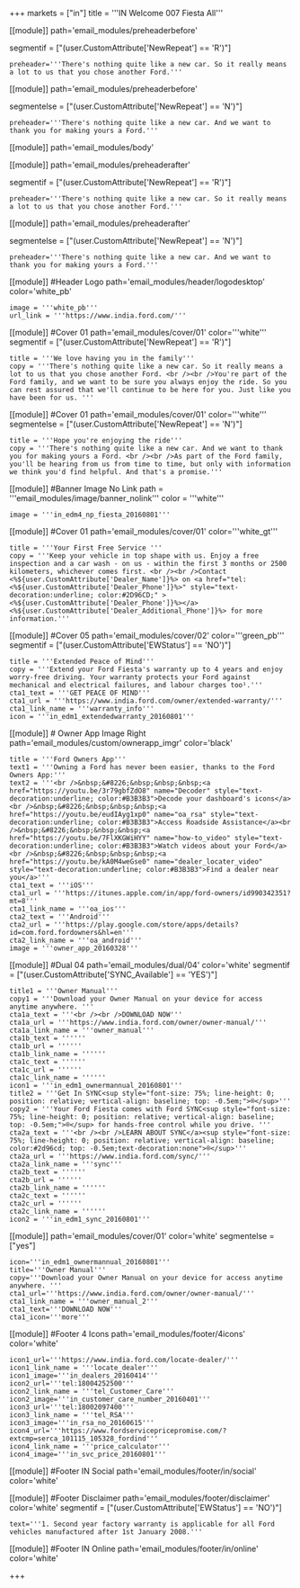+++
markets = ["in"]
title = '''IN Welcome 007 Fiesta All'''


[[module]]
path='email_modules/preheaderbefore'

segmentif = ["(user.CustomAttribute['NewRepeat'] == 'R')"]

	preheader='''There's nothing quite like a new car. So it really means a lot to us that you chose another Ford.'''

[[module]]
path='email_modules/preheaderbefore'

segmentelse = ["(user.CustomAttribute['NewRepeat'] == 'N')"]

	preheader='''There's nothing quite like a new car. And we want to thank you for making yours a Ford.'''

[[module]]
path='email_modules/body'


[[module]]
path='email_modules/preheaderafter'

segmentif = ["(user.CustomAttribute['NewRepeat'] == 'R')"]

	preheader='''There's nothing quite like a new car. So it really means a lot to us that you chose another Ford.'''

[[module]]
path='email_modules/preheaderafter'

segmentelse = ["(user.CustomAttribute['NewRepeat'] == 'N')"]

	preheader='''There's nothing quite like a new car. And we want to thank you for making yours a Ford.'''

[[module]] #Header Logo
path='email_modules/header/logodesktop'
color='white_pb'

	image = '''white_pb'''
	url_link = '''https://www.india.ford.com/'''

[[module]] #Cover 01
path='email_modules/cover/01'
color='''white'''
segmentif = ["(user.CustomAttribute['NewRepeat'] == 'R')"]

	title = '''We love having you in the family'''
	copy = '''There's nothing quite like a new car. So it really means a lot to us that you chose another Ford. <br /><br />You're part of the Ford family, and we want to be sure you always enjoy the ride. So you can rest assured that we'll continue to be here for you. Just like you have been for us. '''

[[module]] #Cover 01
path='email_modules/cover/01'
color='''white'''
segmentelse = ["(user.CustomAttribute['NewRepeat'] == 'N')"]

	title = '''Hope you're enjoying the ride'''
	copy = '''There's nothing quite like a new car. And we want to thank you for making yours a Ford. <br /><br />As part of the Ford family, you'll be hearing from us from time to time, but only with information we think you'd find helpful. And that's a promise.'''

[[module]] #Banner Image No Link
path = '''email_modules/image/banner_nolink'''
color = '''white'''

	image = '''in_edm4_np_fiesta_20160801'''

[[module]] #Cover 01
path='email_modules/cover/01'
color='''white_gt'''

	title = '''Your First Free Service '''
	copy = '''Keep your vehicle in top shape with us. Enjoy a free inspection and a car wash - on us - within the first 3 months or 2500 kilometers, whichever comes first. <br /><br />Contact <%${user.CustomAttribute['Dealer_Name']}%> on <a href="tel:<%${user.CustomAttribute['Dealer_Phone']}%>" style="text-decoration:underline; color:#2D96CD;" ><%${user.CustomAttribute['Dealer_Phone']}%></a> <%${user.CustomAttribute['Dealer_Additional_Phone']}%> for more information.'''

[[module]] #Cover 05
path='email_modules/cover/02'
color='''green_pb'''
segmentif = ["(user.CustomAttribute['EWStatus'] == 'NO')"]


	title = '''Extended Peace of Mind'''
	copy = '''Extend your Ford Fiesta's warranty up to 4 years and enjoy worry-free driving. Your warranty protects your Ford against mechanical and electrical failures, and labour charges too¹.'''
	cta1_text = '''GET PEACE OF MIND'''
	cta1_url = '''https://www.india.ford.com/owner/extended-warranty/'''
	cta1_link_name = '''warranty_info'''
	icon = '''in_edm1_extendedwarranty_20160801'''

[[module]] # Owner App Image Right
path='email_modules/custom/ownerapp_imgr'
color='black'

	title = '''Ford Owners App'''
	text1 = '''Owning a Ford has never been easier, thanks to the Ford Owners App:'''
	text2 = '''<br />&nbsp;&#8226;&nbsp;&nbsp;&nbsp;<a href="https://youtu.be/3r79gbfZdO8" name="Decoder" style="text-decoration:underline; color:#B3B3B3">Decode your dashboard's icons</a><br />&nbsp;&#8226;&nbsp;&nbsp;&nbsp;<a href="https://youtu.be/eudIAyg1xp0" name="oa_rsa" style="text-decoration:underline; color:#B3B3B3">Access Roadside Assistance</a><br />&nbsp;&#8226;&nbsp;&nbsp;&nbsp;<a href="https://youtu.be/7FlXKGWiHYY" name="how-to_video" style="text-decoration:underline; color:#B3B3B3">Watch videos about your Ford</a><br />&nbsp;&#8226;&nbsp;&nbsp;&nbsp;<a href="https://youtu.be/kA0M4weGse0" name="dealer_locater_video" style="text-decoration:underline; color:#B3B3B3">Find a dealer near you</a>'''
	cta1_text = '''iOS'''
	cta1_url = '''https://itunes.apple.com/in/app/ford-owners/id990342351?mt=8'''
	cta1_link_name = '''oa_ios'''
	cta2_text = '''Android'''
	cta2_url = '''https://play.google.com/store/apps/details?id=com.ford.fordowners&hl=en'''
	cta2_link_name = '''oa_android'''
	image = '''owner_app_20160328'''

[[module]] #Dual 04
path='email_modules/dual/04'
color='white'
segmentif = ["(user.CustomAttribute['SYNC_Available'] == 'YES')"]

	title1 = '''Owner Manual'''
	copy1 = '''Download your Owner Manual on your device for access anytime anywhere. '''
	cta1a_text = '''<br /><br />DOWNLOAD NOW'''
	cta1a_url = '''https://www.india.ford.com/owner/owner-manual/'''
	cta1a_link_name = '''owner_manual'''
	cta1b_text = ''''''
	cta1b_url = ''''''
	cta1b_link_name = ''''''
	cta1c_text = ''''''
	cta1c_url = ''''''
	cta1c_link_name = ''''''
	icon1 = '''in_edm1_ownermannual_20160801'''
	title2 = '''Get In SYNC<sup style="font-size: 75%; line-height: 0; position: relative; vertical-align: baseline; top: -0.5em;">®</sup>'''
	copy2 = '''Your Ford Fiesta comes with Ford SYNC<sup style="font-size: 75%; line-height: 0; position: relative; vertical-align: baseline; top: -0.5em;">®</sup> for hands-free control while you drive. '''
	cta2a_text = '''<br /><br />LEARN ABOUT SYNC</a><sup style="font-size: 75%; line-height: 0; position: relative; vertical-align: baseline; color:#2d96cd; top: -0.5em;text-decoration:none">®</sup>'''
	cta2a_url = '''https://www.india.ford.com/sync/'''
	cta2a_link_name = '''sync'''
	cta2b_text = ''''''
	cta2b_url = ''''''
	cta2b_link_name = ''''''
	cta2c_text = ''''''
	cta2c_url = ''''''
	cta2c_link_name = ''''''
	icon2 = '''in_edm1_sync_20160801'''

[[module]]
path='email_modules/cover/01'
color='white'
segmentelse = ["yes"]


	icon='''in_edm1_ownermannual_20160801'''
	title='''Owner Manual'''
	copy='''Download your Owner Manual on your device for access anytime anywhere. '''
	cta1_url='''https://www.india.ford.com/owner/owner-manual/'''
	cta1_link_name = '''owner_manual_2'''
	cta1_text='''DOWNLOAD NOW'''
	cta1_icon='''more'''

[[module]] #Footer 4 Icons
path='email_modules/footer/4icons'
color='white'

	icon1_url='''https://www.india.ford.com/locate-dealer/'''
	icon1_link_name = '''locate_dealer'''
	icon1_image='''in_dealers_20160414'''
	icon2_url='''tel:18004252500'''
	icon2_link_name = '''tel_Customer_Care'''
	icon2_image='''in_customer_care_number_20160401'''
	icon3_url='''tel:18002097400'''
	icon3_link_name = '''tel_RSA'''
	icon3_image='''in_rsa_no_20160615'''
	icon4_url='''https://www.fordservicepricepromise.com/?extcmp=serca_101115_105328_fordind'''
	icon4_link_name = '''price_calculator'''
	icon4_image='''in_svc_price_20160801'''

[[module]] #Footer IN Social
path='email_modules/footer/in/social'
color='white'

[[module]] #Footer Disclaimer
path='email_modules/footer/disclaimer'
color='white'
segmentif = ["(user.CustomAttribute['EWStatus'] == 'NO')"]


	text='''1. Second year factory warranty is applicable for all Ford vehicles manufactured after 1st January 2008.'''

[[module]] #Footer IN Online
path='email_modules/footer/in/online'
color='white'

+++
